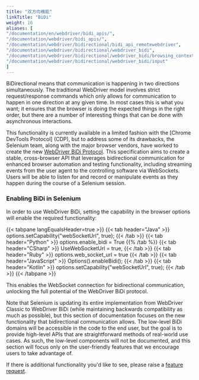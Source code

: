 ```yaml
---
title: "双方向機能"
linkTitle: "BiDi"
weight: 16
aliases: [
"/documentation/en/webdriver/bidi_apis/",
"/documentation/webdriver/bidi_apis/",
"/documentation/webdriver/bidirectional/bidi_api_remotewebdriver",
"/documentation/webdriver/bidirectional/webdriver_bidi",
"/documentation/webdriver/bidirectional/webdriver_bidi/browsing_context",
"/documentation/webdriver/bidirectional/webdriver_bidi/input"
]
---
```


BiDirectional means that communication is happening in two directions simultaneously.
The traditional WebDriver model involves strict request/response commands which only allows for communication to
happen in one direction at any given time. In most cases this is what you want; it ensures that the browser is
doing the expected things in the right order, but there are a number of interesting things that can be done with 
asynchronous interactions.

This functionality is currently available in a limited fashion with the [Chrome DevTools Protocol] (CDP), 
but to address some of its drawbacks, the Selenium team, along with the major
browser vendors, have worked to create the new [WebDriver BiDi Protocol](https://w3c.github.io/webdriver-bidi/).
This specification aims to create a stable, cross-browser API that leverages bidirectional
communication for enhanced browser automation and testing functionality, 
including streaming events from the user agent to the controlling software via WebSockets.
Users will be able to listen for and record or manipulate events as they happen during the course of a Selenium session.

### Enabling BiDi in Selenium

In order to use WebDriver BiDi, setting the capability in the browser options will enable the required functionality:

{{< tabpane langEqualsHeader=true >}}
{{< tab header="Java" >}}
options.setCapability("webSocketUrl", true);
{{< /tab >}}
{{< tab header="Python" >}}
options.enable_bidi = True
{{% /tab %}}
{{< tab header="CSharp" >}}
UseWebSocketUrl = true,
{{< /tab >}}
{{< tab header="Ruby" >}}
options.web_socket_url = true
{{< /tab >}}
{{< tab header="JavaScript" >}}
Options().enableBidi();
{{< /tab >}}
{{< tab header="Kotlin" >}}
options.setCapability("webSocketUrl", true);
{{< /tab >}}
{{< /tabpane >}}

This enables the WebSocket connection for bidirectional communication, 
unlocking the full potential of the WebDriver BiDi protocol.

Note that Selenium is updating its entire implementation from WebDriver Classic to WebDriver BiDi (while
maintaining backwards compatibility as much as possible), but this section of documentation focuses on the new
functionality that bidirectional communication allows. 
The low-level BiDi domains will be accessible in the code to the end user, but the goal is to provide
high-level APIs that are straightforward methods of real-world use cases. As such, the low-level
components will not be documented, and this section will focus only on the user-friendly
features that we encourage users to take advantage of.

If there is additional functionality you'd like to see, please raise a
[feature request](https://github.com/SeleniumHQ/selenium/issues/new?assignees=&labels=&template=feature.md).

